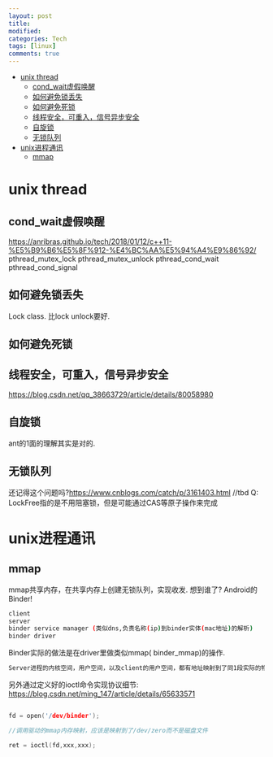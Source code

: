 ```yaml
---
layout: post
title:
modified:
categories: Tech
tags: [linux]
comments: true
---
```


<!-- TOC -->

- [unix thread](#unix-thread)
    - [cond_wait虚假唤醒](#cond_wait虚假唤醒)
    - [如何避免锁丢失](#如何避免锁丢失)
    - [如何避免死锁](#如何避免死锁)
    - [线程安全，可重入，信号异步安全](#线程安全可重入信号异步安全)
    - [自旋锁](#自旋锁)
    - [无锁队列](#无锁队列)
- [unix进程通讯](#unix进程通讯)
    - [mmap](#mmap)

<!-- /TOC -->

# unix thread
## cond_wait虚假唤醒
<https://anribras.github.io/tech/2018/01/12/c++11-%E5%B9%B6%E5%8F%912-%E4%BC%AA%E5%94%A4%E9%86%92/>
pthread_mutex_lock
pthread_mutex_unlock
pthread_cond_wait
pthread_cond_signal
## 如何避免锁丢失
Lock class. 比lock unlock要好.
## 如何避免死锁
## 线程安全，可重入，信号异步安全
<https://blog.csdn.net/qq_38663729/article/details/80058980>
## 自旋锁
ant的1面的理解其实是对的.
## 无锁队列
还记得这个问题吗?<https://www.cnblogs.com/catch/p/3161403.html>
//tbd
Q: LockFree指的是不用阻塞锁，但是可能通过CAS等原子操作来完成

# unix进程通讯

## mmap
mmap共享内存，在共享内存上创建无锁队列，实现收发. 想到谁了? Android的Binder!

```sh
client
server
binder service manager (类似dns,负责名称(ip)到binder实体(mac地址)的解析)
binder driver
```
Binder实际的做法是在driver里做类似mmap( binder_mmap)的操作.
```sh
Server进程的内核空间，用户空间，以及client的用户空间，都有地址映射到了同1段实际的物理内存.
```

另外通过定义好的ioctl命令实现协议细节:
<https://blog.csdn.net/ming_147/article/details/65633571>
```c

fd = open('/dev/binder');

//调用驱动的mmap内存映射，应该是映射到了/dev/zero而不是磁盘文件

ret = ioctl(fd,xxx,xxx);
```